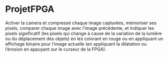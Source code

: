 # ProjetFPGA
Activer la camera et compressé chaque image capturées, mémoriser ses pixels, comparer chaque image avec l’image précédente, et indiquer les pixels significatif (les pixels qui change à cause de la variation de la lumière ou du déplacement des objets) en les colorant en rouge ou en appliquant un affichage binaire pour l’image actuelle (en appliquant la dilatation ou l’érosion en appuyant sur le curseur de la FPGA).
